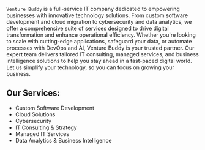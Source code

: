 ```Venture Buddy``` is a full-service IT company dedicated to empowering businesses with innovative technology solutions. From custom software development and cloud migration to cybersecurity and data analytics, we offer a comprehensive suite of services designed to drive digital transformation and enhance operational efficiency. Whether you're looking to scale with cutting-edge applications, safeguard your data, or automate processes with DevOps and AI, Venture Buddy is your trusted partner. Our expert team delivers tailored IT consulting, managed services, and business intelligence solutions to help you stay ahead in a fast-paced digital world. Let us simplify your technology, so you can focus on growing your business.
## Our Services:
- Custom Software Development
- Cloud Solutions
- Cybersecurity
- IT Consulting & Strategy
- Managed IT Services
- Data Analytics & Business Intelligence
